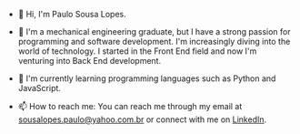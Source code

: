 
- 👋 Hi, I'm Paulo Sousa Lopes.
- 👀 I'm a mechanical engineering graduate, but I have a strong passion for programming and software development. I'm increasingly diving into the world of technology. I started in the Front End field and now I'm venturing into Back End development.

- 🌱 I'm currently learning programming languages such as Python and JavaScript.

- 📫 How to reach me: You can reach me through my email at sousalopes.paulo@yahoo.com.br or connect with me on [LinkedIn](https://www.linkedin.com/in/paulo-sousa-lopes-590404199/).

